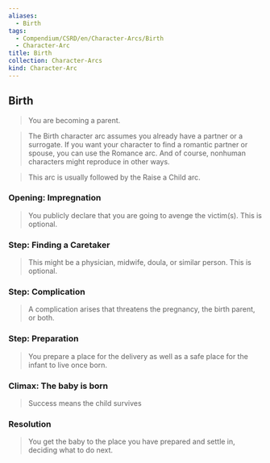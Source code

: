 ```yaml
---
aliases:
  - Birth
tags:
  - Compendium/CSRD/en/Character-Arcs/Birth
  - Character-Arc
title: Birth
collection: Character-Arcs
kind: Character-Arc
---
```

## Birth  
>You are becoming a parent.   
>The Birth character arc assumes you already have a partner or a surrogate. If you want your character to find a romantic partner or spouse, you can use the Romance arc. And of course, nonhuman characters might reproduce in other ways.  
>  
>This arc is usually followed by the Raise a Child arc.  
### Opening: Impregnation   
>You publicly declare that you are going to avenge the victim(s). This is optional.  
### Step: Finding a Caretaker    
>This might be a physician, midwife, doula, or similar person. This is optional.  
### Step: Complication    
>A complication arises that threatens the pregnancy, the birth parent, or both.  
### Step: Preparation    
>You prepare a place for the delivery as well as a safe place for the infant to live once born.  
### Climax: The baby is born  
>Success means the child survives  
### Resolution    
>You get the baby to the place you have prepared and settle in, deciding what to do next.  
  
  
